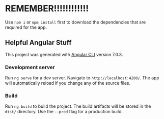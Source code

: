 # REMEMBER!!!!!!!!!!!!

Use `npm i` or `npm install` first to download the dependencies that are required for the app.

## Helpful Angular Stuff

This project was generated with [Angular CLI](https://github.com/angular/angular-cli) version 7.0.3.

### Development server

Run `ng serve` for a dev server. Navigate to `http://localhost:4200/`. The app will automatically reload if you change any of the source files.

### Build

Run `ng build` to build the project. The build artifacts will be stored in the `dist/` directory. Use the `--prod` flag for a production build.
